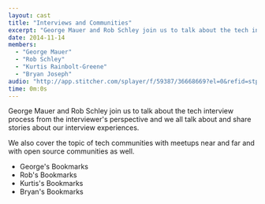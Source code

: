 ```yaml
---
layout: cast
title: "Interviews and Communities"
excerpt: "George Mauer and Rob Schley join us to talk about the tech interview process."
date: 2014-11-14
members:
  - "George Mauer"
  - "Rob Schley"
  - "Kurtis Rainbolt-Greene"
  - "Bryan Joseph"
audio: "http://app.stitcher.com/splayer/f/59387/36668669?el=0&refid=stpr"
time: 0m:0s
---
```


George Mauer and Rob Schley join us to talk about the tech interview process from the interviewer's perspective and we all talk about and share stories about our interview experiences.

We also cover the topic of tech communities with meetups near and far and with open source communities as well.

  - George's Bookmarks
  - Rob's Bookmarks
  - Kurtis's Bookmarks
  - Bryan's Bookmarks
